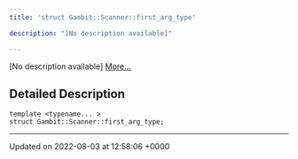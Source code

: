 ```yaml
---
title: 'struct Gambit::Scanner::first_arg_type'

description: "[No description available]"

---
```









[No description available] [More...](#detailed-description)

## Detailed Description

```
template <typename... >
struct Gambit::Scanner::first_arg_type;
```

-------------------------------

Updated on 2022-08-03 at 12:58:06 +0000